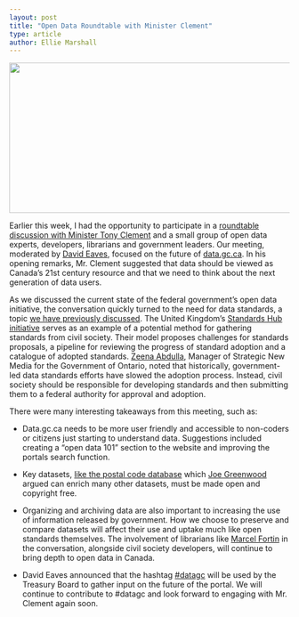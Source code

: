```yaml
---
layout: post
title: "Open Data Roundtable with Minister Clement"
type: article
author: Ellie Marshall
---
```

<p style="text-align: left;"><img src="/img/blog/2013-03-14-roundtable.jpg" width="587" height="270" alt="" title="Open data roundtable discussion in Toronto on March 11, 2013"></p>

Earlier this week, I had the opportunity to participate in a [roundtable discussion with Minister Tony Clement](http://www.tbs-sct.gc.ca/media/nr-cp/2013/0311-eng.asp) and a small group of open data experts, developers, librarians and government leaders. Our meeting, moderated by [David Eaves](http://www.eaves.ca), focused on the future of [data.gc.ca](http://data.gc.ca). In his opening remarks, Mr. Clement suggested that data should be viewed as Canada’s 21st century resource and that we need to think about the next generation of data users.

As we discussed the current state of the federal government’s open data initiative, the conversation quickly turned to the need for data standards, a topic [we have previously discussed](http://blog.opennorth.ca/2013/02/21/update-on-opengovernment/). The United Kingdom’s [Standards Hub initiative](http://standards.data.gov.uk/) serves as an example of a potential method for gathering standards from civil society. Their model proposes challenges for standards proposals, a pipeline for reviewing the progress of standard adoption and a catalogue of adopted standards. [Zeena Abdulla](http://www.linkedin.com/pub/zeena-abdulla/2/538/224), Manager of Strategic New Media for the Government of Ontario, noted that historically, government-led data standards efforts have slowed the adoption process. Instead, civil society should be responsible for developing standards and then submitting them to a federal authority for approval and adoption. 

There were many interesting takeaways from this meeting, such as: 
- Data.gc.ca needs to be more user friendly and accessible to non-coders or citizens just starting to understand data. Suggestions included creating a “open data 101” section to the website and improving the portals search function. 

- Key datasets, [like the postal code database](http://blog.opennorth.ca/2013/03/05/open-postal-code-data-now/) which [Joe Greenwood](ca.linkedin.com/in/joegreenwood) argued can enrich many other datasets, must be made open and copyright free. 

- Organizing and archiving data are also important to increasing the use of information released by government. How we choose to preserve and compare datasets will affect their use and uptake much like open standards themselves. The involvement of librarians like [Marcel Fortin](http://www.linkedin.com/pub/marcel-fortin/26/611/65b) in the conversation, alongside civil society developers, will continue to bring depth to open data in Canada.

- David Eaves announced that the hashtag [#datagc](https://twitter.com/search?q=%23datagc&src=typd) will be used by the Treasury Board to gather input on the future of the portal. We will continue to contribute to #datagc and look forward to engaging with Mr. Clement again soon. 

